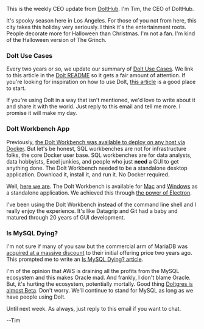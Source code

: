 This is the weekly CEO update from [DoltHub](https://www.dolthub.com/). I'm Tim, the CEO of DoltHub. 

It's spooky season here in Los Angeles. For those of you not from here, this city takes this holiday very seriously. I think it's the entertainment roots. People decorate more for Halloween than Christmas. I'm not a fan. I'm kind of the Halloween version of The Grinch.

### Dolt Use Cases

Every two years or so, we update our summary of [Dolt Use Cases](https://www.dolthub.com/blog/2024-10-15-dolt-use-cases/). We link to this article in the [Dolt README](https://github.com/dolthub/dolt?tab=readme-ov-file#whats-it-for) so it gets a fair amount of attention. If you're looking for inspiration on how to use Dolt, [this article](https://www.dolthub.com/blog/2024-10-15-dolt-use-cases/) is a good place to start. 

If you're using Dolt in a way that isn't mentioned, we'd love to write about it and share it with the world. Just reply to this email and tell me more. I promise it will make my day.

### Dolt Workbench App

Previously, [the Dolt Workbench was available to deploy on any host via Docker](https://www.dolthub.com/blog/2023-11-29-dolt-workbench/). But let's be honest, SQL workbenches are not for infrastructure folks, the core Docker user base. SQL workbenches are for data analysts, data hobbyists, Excel junkies, and people who just **need** a GUI to get anything done. The Dolt Workbench needed to be a standalone desktop application. Download it, install it, and run it. No Docker required. 

Well, [here we are](https://www.dolthub.com/blog/2024-10-16-dolt-workbench-electron-app/). The Dolt Workbench is available for [Mac](https://apps.apple.com/us/app/dolt-workbench/id6720702995?mt=12) and [Windows](https://github.com/dolthub/dolt-workbench/releases/download/v0.2.13/dolt-workbench-win-x64.exe) as a standalone application. We achieved this through [the power of Electron](https://www.dolthub.com/blog/2024-09-11-building-an-electron-app-with-nextjs/). 

I've been using the Dolt Workbench instead of the command line shell and I really enjoy the experience. It's like Datagrip and Git had a baby and matured through 20 years of GUI development.

### Is MySQL Dying?

I'm not sure if many of you saw but the commercial arm of MariaDB was [acquired at a massive discount](https://techcrunch.com/2024/09/10/mariadb-goes-private-with-new-ceo-as-k1-closes-acquisition/) to their initial offering price two years ago. This prompted me to write an [Is MySQL Dying? article](https://www.dolthub.com/blog/2024-10-14-is-mysql-dying/). 

I'm of the opinion that AWS is draining all the profits from the MySQL ecosystem and this makes Oracle mad. And frankly, I don't blame Oracle. But, it's hurting the ecosystem, potentially mortally. Good thing [Doltgres is almost Beta](https://www.dolthub.com/blog/2024-08-06-doltgres-beta/). Don't worry. We'll continue to stand for MySQL as long as we have people using Dolt.

Until next week. As always, just reply to this email if you want to chat.

--Tim